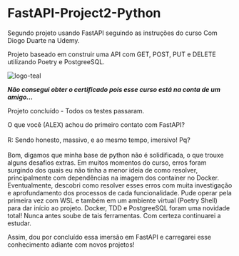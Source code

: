 # FastAPI-Project2-Python
Segundo projeto usando FastAPI seguindo as instruções do curso Com Diogo Duarte na Udemy.

Projeto baseado em construir uma API com GET, POST, PUT e DELETE utilizando Poetry e PostgreeSQL.

![logo-teal](https://github.com/AlexSnider/FastAPI-Project2-Python/assets/103783575/6bd7a2ff-ff9a-457e-a902-addeee2e90ff)

***Não consegui obter o certificado pois esse curso está na conta de um amigo...***

Projeto concluído - Todos os testes passaram.

O que você (ALEX) achou do primeiro contato com FastAPI?<br/><br/>
R: Sendo honesto, massivo, e ao mesmo tempo, imersivo! Pq?<br/><br/>
   Bom, digamos que minha base de python não é solidificada, o que trouxe alguns desafios extras.
   Em muitos momentos do curso, erros foram surgindo dos quais eu não tinha a menor ideia de como resolver, principalmente com dependências na imagem dos container no Docker.
   Eventualmente, descobri como resolver esses erros com muita investigação e aprofundamento dos processos de cada funcionalidade.
   Pude operar pela primeira vez com WSL e também em um ambiente virtual (Poetry Shell) para dar início ao projeto.
   Docker, TDD e PostgreeSQL foram uma novidade total! Nunca antes soube de tais ferramentas. Com certeza continuarei a estudar.

Assim, dou por concluído essa imersão em FastAPI e carregarei esse conhecimento adiante com novos projetos!
